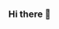 ### Hi there 👋

<!--
**serhat-alkin/serhat-alkin** is a ✨ _special_ ✨ repository because its `README.md` (this file) appears on your GitHub profile.

  ![Serhat's GitHub stats](https://github-readme-stats.vercel.app/api?username=serhat-alkin&show_icons=true&theme=radical)
